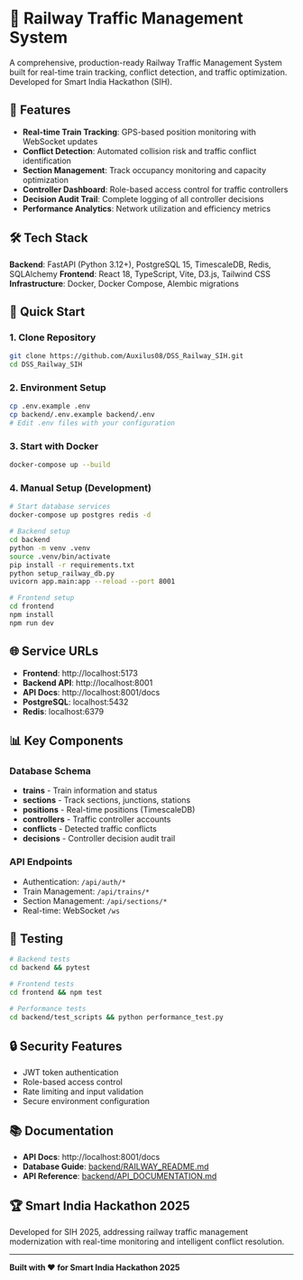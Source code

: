 # 🚂 Railway Traffic Management System

A comprehensive, production-ready Railway Traffic Management System built for real-time train tracking, conflict detection, and traffic optimization. Developed for Smart India Hackathon (SIH).

## 🎯 Features

- **Real-time Train Tracking**: GPS-based position monitoring with WebSocket updates
- **Conflict Detection**: Automated collision risk and traffic conflict identification  
- **Section Management**: Track occupancy monitoring and capacity optimization
- **Controller Dashboard**: Role-based access control for traffic controllers
- **Decision Audit Trail**: Complete logging of all controller decisions
- **Performance Analytics**: Network utilization and efficiency metrics

## 🛠 Tech Stack

**Backend**: FastAPI (Python 3.12+), PostgreSQL 15, TimescaleDB, Redis, SQLAlchemy
**Frontend**: React 18, TypeScript, Vite, D3.js, Tailwind CSS
**Infrastructure**: Docker, Docker Compose, Alembic migrations

## 🚀 Quick Start

### 1. Clone Repository
```bash
git clone https://github.com/Auxilus08/DSS_Railway_SIH.git
cd DSS_Railway_SIH
```

### 2. Environment Setup
```bash
cp .env.example .env
cp backend/.env.example backend/.env
# Edit .env files with your configuration
```

### 3. Start with Docker
```bash
docker-compose up --build
```

### 4. Manual Setup (Development)
```bash
# Start database services
docker-compose up postgres redis -d

# Backend setup
cd backend
python -m venv .venv
source .venv/bin/activate
pip install -r requirements.txt
python setup_railway_db.py
uvicorn app.main:app --reload --port 8001

# Frontend setup
cd frontend
npm install
npm run dev
```

## 🌐 Service URLs

- **Frontend**: http://localhost:5173
- **Backend API**: http://localhost:8001  
- **API Docs**: http://localhost:8001/docs
- **PostgreSQL**: localhost:5432
- **Redis**: localhost:6379

## 📊 Key Components

### Database Schema
- **trains** - Train information and status
- **sections** - Track sections, junctions, stations  
- **positions** - Real-time positions (TimescaleDB)
- **controllers** - Traffic controller accounts
- **conflicts** - Detected traffic conflicts
- **decisions** - Controller decision audit trail

### API Endpoints
- Authentication: `/api/auth/*`
- Train Management: `/api/trains/*`
- Section Management: `/api/sections/*`
- Real-time: WebSocket `/ws`

## 🧪 Testing

```bash
# Backend tests
cd backend && pytest

# Frontend tests  
cd frontend && npm test

# Performance tests
cd backend/test_scripts && python performance_test.py
```

## 🔒 Security Features

- JWT token authentication
- Role-based access control
- Rate limiting and input validation
- Secure environment configuration

## 📚 Documentation

- **API Docs**: http://localhost:8001/docs
- **Database Guide**: [backend/RAILWAY_README.md](backend/RAILWAY_README.md)
- **API Reference**: [backend/API_DOCUMENTATION.md](backend/API_DOCUMENTATION.md)

## 🏆 Smart India Hackathon 2025

Developed for SIH 2025, addressing railway traffic management modernization with real-time monitoring and intelligent conflict resolution.

---

**Built with ❤️ for Smart India Hackathon 2025**
